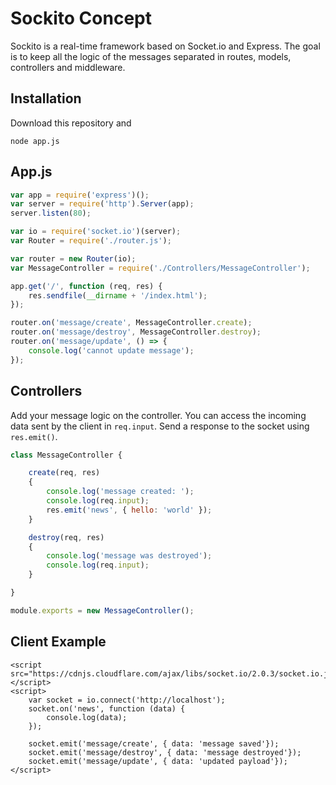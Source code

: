 # Sockito Concept
Sockito is a real-time framework based on Socket.io and Express. The goal is to keep all the logic of the 
messages separated in routes, models, controllers and middleware.

## Installation

Download this repository and

`node app.js`

## App.js

```javascript
var app = require('express')();
var server = require('http').Server(app);
server.listen(80);

var io = require('socket.io')(server);
var Router = require('./router.js');

var router = new Router(io);
var MessageController = require('./Controllers/MessageController');

app.get('/', function (req, res) {
    res.sendfile(__dirname + '/index.html');
});

router.on('message/create', MessageController.create);
router.on('message/destroy', MessageController.destroy);
router.on('message/update', () => {
    console.log('cannot update message');
});
```

## Controllers
Add your message logic on the controller. You can access the incoming data sent by the client in `req.input`.
 Send a response to the socket using `res.emit()`.



```javascript
class MessageController {

    create(req, res)
    {
        console.log('message created: ');
        console.log(req.input);
        res.emit('news', { hello: 'world' });
    }

    destroy(req, res)
    {
        console.log('message was destroyed');
        console.log(req.input);
    }

}

module.exports = new MessageController();
```

## Client Example

```
<script src="https://cdnjs.cloudflare.com/ajax/libs/socket.io/2.0.3/socket.io.js"></script>
<script>
    var socket = io.connect('http://localhost');
    socket.on('news', function (data) {
        console.log(data);
    });

    socket.emit('message/create', { data: 'message saved'});
    socket.emit('message/destroy', { data: 'message destroyed'});
    socket.emit('message/update', { data: 'updated payload'});
</script>
```

